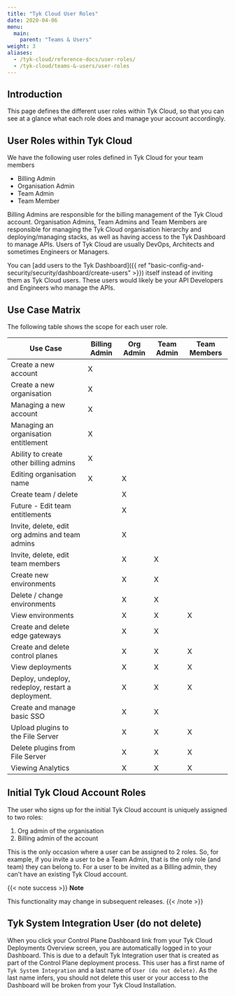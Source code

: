 ```yaml
---
title: "Tyk Cloud User Roles"
date: 2020-04-06
menu:
  main:
    parent: "Teams & Users"
weight: 3
aliases:
  - /tyk-cloud/reference-docs/user-roles/
  - /tyk-cloud/teams-&-users/user-roles
---
```


## Introduction

This page defines the different user roles within Tyk Cloud, so that you can see at a glance what each role does and manage your account accordingly.

## User Roles within Tyk Cloud

We have the following user roles defined in Tyk Cloud for your team members

* Billing Admin
* Organisation Admin
* Team Admin
* Team Member

Billing Admins are responsible for the billing management of the Tyk Cloud account. Organisation Admins, Team Admins and Team Members are responsible for managing the Tyk Cloud organisation hierarchy and deploying/managing stacks, as well as having access to the Tyk Dashboard to manage APIs. Users of Tyk Cloud are usually DevOps, Architects and sometimes Engineers or Managers.

You can [add users to the Tyk Dashboard]({{ ref "basic-config-and-security/security/dashboard/create-users" >}}) itself instead of inviting them as Tyk Cloud users. These users would likely be your API Developers and Engineers who manage the APIs.   

## Use Case Matrix

The following table shows the scope for each user role.


| Use Case                                          | Billing Admin | Org Admin | Team Admin | Team Members |
|---------------------------------------------------|---------------|-----------|------------|--------------|
| Create a new account                              | X             |           |            |              |
| Create a new organisation                         | X             |           |            |              |
| Managing a new account                            | X             |           |            |              |
| Managing an organisation entitlement              | X             |           |            |              |
| Ability to create other billing admins            | X             |           |            |              |
| Editing organisation name                         | X             | X         |            |              |
| Create team / delete                              |               | X         |            |              |
| Future - Edit team entitlements                   |               | X         |            |              |
| Invite, delete, edit org admins and team admins   |               | X         |            |              |
| Invite, delete, edit team members                 |               | X         | X          |              |
| Create new environments                           |               | X         | X          |              |
| Delete / change environments                      |               | X         | X          |              |
| View environments                                 |               | X         | X          | X            |
| Create and delete edge gateways                     |               | X         | X          |              |
| Create and delete control planes                     |               | X         | X          | X            |
| View deployments                                  |               | X         | X          | X            |
| Deploy, undeploy, redeploy, restart a deployment. |               | X         | X          | X            |
| Create and manage basic SSO                       |               | X         | X          |              |
| Upload plugins to the File Server                          |               | X         | X          | X            |
| Delete plugins from File Server                        |               | X         | X          | X            |
| Viewing Analytics                                 |               | X         | X          | X            |

## Initial Tyk Cloud Account Roles

The user who signs up for the initial Tyk Cloud account is uniquely assigned to two roles:

1. Org admin of the organisation
2. Billing admin of the account

This is the only occasion where a user can be assigned to 2 roles. So, for example, if you invite a user to be a Team Admin, that is the only role (and team) they can belong to. For a user to be invited as a Billing admin, they can't have an existing Tyk Cloud account.

{{< note success >}}
**Note**
  
This functionality may change in subsequent releases.
{{< /note >}}

## Tyk System Integration User (do not delete)

When you click your Control Plane Dashboard link from your Tyk Cloud Deployments Overview screen, you are automatically logged in to your Dashboard. This is due to a default Tyk Integration user that is created as part of the Control Plane deployment process. This user has a first name of `Tyk System Integration` and a last name of `User (do not delete)`. As the last name infers, you should not delete this user or your access to the Dashboard will be broken from your Tyk Cloud Installation.

